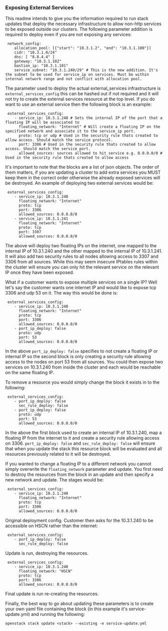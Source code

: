 ### Exposing External Services

This readme intends to give you the information required to run stack updates that deploy the necessary infrastructure to allow non-http services to be exposed outside our clusters. The following parameter addition is required to deploy even if you are not exposing any services:

```
 network_config:
    allocation_pool: [{"start": "10.3.1.2", "end": "10.3.1.100"}]
    cidr: "10.3.1.0/24"
    dns: [ "8.8.4.4" ]
    gateway: "10.3.1.102"
    bastion_ip: "10.3.1.101"
    service_subnet: "10.3.1.240/29" # This is the new addition. It's the subnet to be used for service_ip on services. Must be within internal network range and not conflict with allocation pool.
```

The parameter used to deploy the actual external_services infrastructure is ```external_services_config``` this can be hashed out if not required and it will not try to create the external services resource at the top level. If you do want to use an external service then the following block is an example:

```
 external_services_config:
    - service_ip: 10.3.1.240 # Sets the internal IP of the port that a floating IP will be associated to  
      floating_network: "Internet" # Will create a floating IP on the specified network and associate it to the service_ip port.
      proto: tcp or udp # Used in the security rule thats created to allow access. Should match the service protocol.
      port: 3306 # Used in the security rule thats created to allow access. Should match the service port.
      allowed_sources: sources allowed to hit service e.g. 0.0.0.0/0 # Used in the security rule thats created to allow access
```

It's important to note that the blocks are a list of json objects. The order of them matters, if you are updating a cluster to add extra services you MUST keep them in the correct order otherwise the already exposed services will be destroyed. An example of deploying two external services would be:

```
 external_services_config:
    - service_ip: 10.3.1.240 
      floating_network: "Internet"
      proto: tcp
      port: 3306
      allowed_sources: 0.0.0.0/0
    - service_ip: 10.3.1.241
      floating_network: "Internet"
      proto: tcp
      port: 3307
      allowed_sources: 0.0.0.0/0
```

The above will deploy two floating IPs on the internet, one mapped to the internal IP of 10.3.1.240 and the other mapped to the internal IP of 10.3.1.241. It will also add two security rules to all nodes allowing access to 3307 and 3306 from all sources. While this may seem insecure IPtables rules within the cluster will ensure you can only hit the relevant service on the relevant IP once they have been exposed.

What if a customer wants to expose multiple services on a single IP? Well let's say the customer wants one internet IP and would like to expose tcp 3306 and udp 53 on it. The way this would be done is:

```
 external_services_config:
    - service_ip: 10.3.1.240 
      floating_network: "Internet"
      proto: tcp
      port: 3306
      allowed_sources: 0.0.0.0/0
    - port_ip_deploy: false
      proto: udp
      port: 53
      allowed_sources: 0.0.0.0/0
```

In the above ```port_ip_deploy: false``` specifies to not create a floating IP or internal IP so the second block is only creating a security rule allowing access to the nodes on port 53 from all sources. You could then expose two services on 10.3.1.240 from inside the cluster and each would be reachable on the same floating IP.

To remove a resource you would simply change the block it exists in to the following:

```
 external_services_config:
    - port_ip_deploy: false
      sec_rule_deploy: false
    - port_ip_deploy: false
      proto: udp
      port: 53
      allowed_sources: 0.0.0.0/0
```

In the above the first block used to create an internal IP of 10.3.1.240, map a floating IP from the internet to it and create a security rule allowing access on 3306. ```port_ip_deploy: false``` and ```sec_rule_deploy: false``` will ensure that when you update the stack this resource block will be evaluated and all resources previously related to it will be destroyed.

If you wanted to change a floating IP to a different network you cannot simply overwrite the ```floating_network``` parameter and update. You first need to destroy the resources from the block in an update and then specify a new network and update. The stages would be:

```
 external_services_config:
    - service_ip: 10.3.1.240 
      floating_network: "Internet"
      proto: tcp
      port: 3306
      allowed_sources: 0.0.0.0/0
```

Original deployment config. Customer then asks for the 10.3.1.240 to be accessible on HSCN rather than the internet:

```
 external_services_config:
    - port_ip_deploy: false
      sec_rule_deploy: false
```

Update is run, destroying the resources.

```
 external_services_config:
    - service_ip: 10.3.1.240 
      floating_network: "HSCN"
      proto: tcp
      port: 3306
      allowed_sources: 0.0.0.0/0
```

Final update is run re-creating the resources.

Finally, the best way to go about updating these parameters is to create your own yaml file containing the block (in this example it's service-update.yml) and running the following:

```
openstack stack update <stack> --existing -e service-update.yml
```

